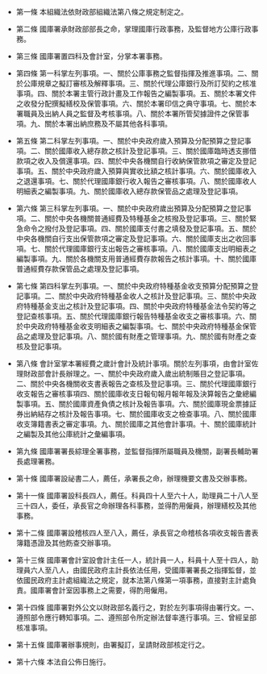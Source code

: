 * 第一條 本組織法依財政部組織法第八條之規定制定之。

* 第二條 國庫署承財政部部長之命，掌理國庫行政事務，及監督地方公庫行政事務。

* 第三條 國庫署置四科及會計室，分掌本署事務。

* 第四條 第一科掌左列事項。一、關於公庫事務之監督指揮及推進事項。二、關於公庫規章之擬訂審核及解釋事項。三、關於代理公庫銀行及所訂契約之核准事項。四、關於本署主管行政計畫及工作報告之編製事項。五、關於本署文件之收發分配撰擬繕校及保管事項。六、關於本署印信之典守事項。七、關於本署職員及出納人員之監督及考核事項。八、關於本署所管契據證件之保管事項。九、關於本署出納庶務及不屬其他各科事項。

* 第五條 第二科掌左列事項。一、關於中央政府歲入預算及分配預算之登記事項。二、關於國庫收入總存款之核計及登記事項。三、關於國庫臨時透支挪借款項之收入及償還事項。四、關於中央各機關自行收納保管款項之審定及登記事項。五、關於中央政府歲入預算與實收比額之核計事項。六、關於國庫收入之退還事項。七、關於代理國庫銀行收入報告之審核事項。八、關於國庫收人明細表之編製事項。九、關於國庫收入總存款保管品之處理及登記事項。

* 第六條 第三科掌左列事項。一、關於中央政府歲出預算及分配預算之登記事項。二、關於中央各機關普通經費及特種基金之核撥及登記事項。三、關於緊急命令之撥付及登記事項。四、關於國庫支付書之填發及登記事項。五、關於中央各機關自行支出保管款項之審定及登記事項。六、關於國庫支出之收回事項。七、關於代理國庫銀行支出報告之審核事項。八、關於國庫支出明細表之編製事項。九、關於各機關支用普通經費存款報告之核計事項。十、關於國庫普通經費存款保管品之處理及登記事項。

* 第七條 第四科掌左列事項。一、關於中央政府特種基金收支預算分配預算之登記事項。二、關於中央政府特種基金收人之核計及登記事項。三、關於中央政府特種基金支出之核計及登記事項。四、關於中央政府特種基金法令契約等之登記查核事項。五、關於代理國庫銀行報告特種基金收支之審核事項。六、關於中央政府特種基金收支明細表之編製事項。七、關於中央政府特種基金保管品之處理及登記事項。八、關於國有財產之管理事項。九、關於國有財產之查核及登記事項。

* 第八條 會計室掌本署經費之歲計會計及統計事項。關於左列事項，由會計室佐理財政部會計長辦理之。一、關於中央政府歲入歲出統制賬目之登記事項。二、關於中央各機關收支書表報告之查核及登記事項。三、關於代理國庫銀行收支報告之審核事項四、關於國庫收支日報旬報月報年報及決算報告之彙總編製事項。五、關於國庫資產負債之核計及報告事項。六、關於國庫現金票據証券出納結存之核計及報告事項。七、關於國庫收支之檢查事項。八、關於國庫收支簿籍書表之審定事項。九、關於國庫之其他會計事項。十、關於國庫統計之編製及其他公庫統計之彙編事項。

* 第九條 國庫署署長綜理全署事務，並監督指揮所屬職員及機關，副署長輔助署長處理署務。

* 第十條 國庫署設祕書二人，薦任，承署長之命，辦理機要文書及交辦事務。

* 第十一條 國庫署設科長四人，薦任。科員四十人至六十人，助理員二十八人至三十四人，委任，承長官之命辦理各科事務，並得酌用僱員，辦理繕校及其他事務。

* 第十二條 國庫署設稽核四人至八入，薦任，承長官之命稽核各項收支報告書表簿籍憑證及其他飭查交辦事項。

* 第十三條 國庫署會計室設會計主任一人，統計員一人，科員十人至十四人，助理員六人至八人，由國民政府主計長依法任用，受國庫署署長之指揮監督，並依國民政府主計處組織法之規定，就本法第八條第一項事務，直接對主計處負責。國庫署會計室因事務上之需要，得酌用僱用。

* 第十四條 國庫署對外公文以財政部名義行之，對於左列事項得由署行文。一、遵照部令應行轉知事項。二、遵照部令所定辦法督率進行事項。三、曾經呈部核准事項。

* 第十五條 國庫署辦事規則，由署擬訂，呈請財政部核定行之。

* 第十六條 本法自公佈日施行。


